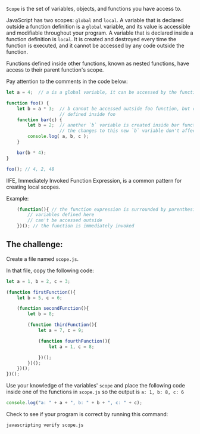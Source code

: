 `Scope` is the set of variables, objects, and functions you have access to.

JavaScript has two scopes: `global` and `local`. A variable that is declared outside a function definition is a `global` variable, and its value is accessible and modifiable throughout your program. A variable that is declared inside a function definition is `local`. It is created and destroyed every time the function is executed, and it cannot be accessed by any code outside the function.

Functions defined inside other functions, known as nested functions, have access to their parent function's scope.

Pay attention to the comments in the code below:

```js
let a = 4;	// a is a global variable, it can be accessed by the functions below

function foo() {
	let b = a * 3;	// b cannot be accessed outside foo function, but can be accessed by functions
					// defined inside foo
	function bar(c) {
        let b = 2;  // another `b` variable is created inside bar function scope
                    // the changes to this new `b` variable don't affect the old `b` variable
        console.log( a, b, c );
	}

	bar(b * 4);
}

foo(); // 4, 2, 48
```
IIFE, Immediately Invoked Function Expression, is a common pattern for creating local scopes.

Example:
```js
	(function(){ // the function expression is surrounded by parenthesis
		// variables defined here
		// can't be accessed outside
	})(); // the function is immediately invoked
```
## The challenge:

Create a file named `scope.js`.

In that file, copy the following code:
```js
let a = 1, b = 2, c = 3;

(function firstFunction(){
	let b = 5, c = 6;

	(function secondFunction(){
		let b = 8;

		(function thirdFunction(){
			let a = 7, c = 9;

			(function fourthFunction(){
				let a = 1, c = 8;

			})();
		})();
	})();
})();
```

Use your knowledge of the variables' `scope` and place the following code inside one of the functions in `scope.js`
so the output is `a: 1, b: 8, c: 6`
```js
console.log("a: " + a + ", b: " + b + ", c: " + c);
```

Check to see if your program is correct by running this command:

```bash
javascripting verify scope.js
```

